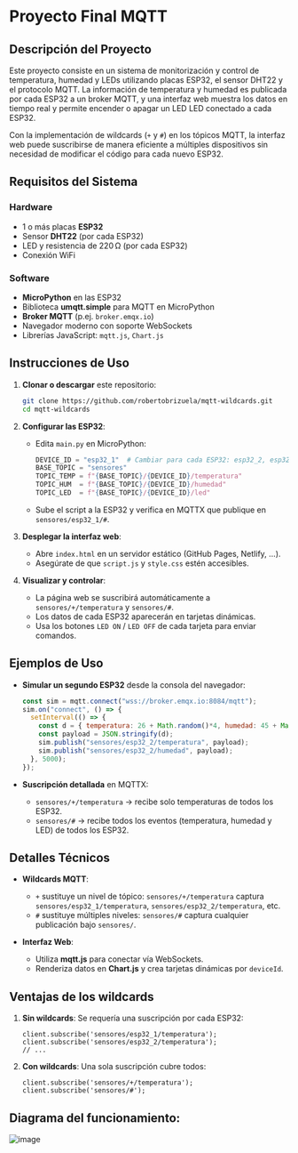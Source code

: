 # Proyecto Final MQTT 

## Descripción del Proyecto

Este proyecto consiste en un sistema de monitorización y control de temperatura, humedad y LEDs utilizando placas ESP32, el sensor DHT22 y el protocolo MQTT. La información de temperatura y humedad es publicada por cada ESP32 a un broker MQTT, y una interfaz web muestra los datos en tiempo real y permite encender o apagar un LED LED conectado a cada ESP32.

Con la implementación de wildcards (`+` y `#`) en los tópicos MQTT, la interfaz web puede suscribirse de manera eficiente a múltiples dispositivos sin necesidad de modificar el código para cada nuevo ESP32.

## Requisitos del Sistema

### Hardware

* 1 o más placas **ESP32**
* Sensor **DHT22** (por cada ESP32)
* LED y resistencia de 220 Ω (por cada ESP32)
* Conexión WiFi

### Software

* **MicroPython** en las ESP32
* Biblioteca **umqtt.simple** para MQTT en MicroPython
* **Broker MQTT** (p.ej. `broker.emqx.io`)
* Navegador moderno con soporte WebSockets
* Librerías JavaScript: `mqtt.js`, `Chart.js`

## Instrucciones de Uso

1. **Clonar o descargar** este repositorio:

   ```bash
   git clone https://github.com/robertobrizuela/mqtt-wildcards.git
   cd mqtt-wildcards
   ```

2. **Configurar las ESP32**:

   * Edita `main.py` en MicroPython:

     ```python
     DEVICE_ID = "esp32_1"  # Cambiar para cada ESP32: esp32_2, esp32_3, ...
     BASE_TOPIC = "sensores"
     TOPIC_TEMP = f"{BASE_TOPIC}/{DEVICE_ID}/temperatura"
     TOPIC_HUM  = f"{BASE_TOPIC}/{DEVICE_ID}/humedad"
     TOPIC_LED  = f"{BASE_TOPIC}/{DEVICE_ID}/led"
     ```
   * Sube el script a la ESP32 y verifica en MQTTX que publique en `sensores/esp32_1/#`.

3. **Desplegar la interfaz web**:

   * Abre `index.html` en un servidor estático (GitHub Pages, Netlify, ...).
   * Asegúrate de que `script.js` y `style.css` estén accesibles.

4. **Visualizar y controlar**:

   * La página web se suscribirá automáticamente a `sensores/+/temperatura` y `sensores/#`.
   * Los datos de cada ESP32 aparecerán en tarjetas dinámicas.
   * Usa los botones `LED ON` / `LED OFF` de cada tarjeta para enviar comandos.

## Ejemplos de Uso

* **Simular un segundo ESP32** desde la consola del navegador:

  ```js
  const sim = mqtt.connect("wss://broker.emqx.io:8084/mqtt");
  sim.on("connect", () => {
    setInterval(() => {
      const d = { temperatura: 26 + Math.random()*4, humedad: 45 + Math.random()*10 };
      const payload = JSON.stringify(d);
      sim.publish("sensores/esp32_2/temperatura", payload);
      sim.publish("sensores/esp32_2/humedad", payload);
    }, 5000);
  });
  ```

* **Suscripción detallada** en MQTTX:

  * `sensores/+/temperatura` → recibe solo temperaturas de todos los ESP32.
  * `sensores/#` → recibe todos los eventos (temperatura, humedad y LED) de todos los ESP32.

## Detalles Técnicos

* **Wildcards MQTT**:

  * `+` sustituye un nivel de tópico: `sensores/+/temperatura` captura `sensores/esp32_1/temperatura`, `sensores/esp32_2/temperatura`, etc.
  * `#` sustituye múltiples niveles: `sensores/#` captura cualquier publicación bajo `sensores/`.

* **Interfaz Web**:

  * Utiliza **mqtt.js** para conectar vía WebSockets.
  * Renderiza datos en **Chart.js** y crea tarjetas dinámicas por `deviceId`.

## Ventajas de los wildcards

1. **Sin wildcards**: Se requería una suscripción por cada ESP32:

   ```text
   client.subscribe('sensores/esp32_1/temperatura');
   client.subscribe('sensores/esp32_2/temperatura');
   // ...
   ```

2. **Con wildcards**: Una sola suscripción cubre todos:

   ```text
   client.subscribe('sensores/+/temperatura');
   client.subscribe('sensores/#');
   ```

## Diagrama del funcionamiento:

   ![image](https://github.com/user-attachments/assets/991cb88b-4b39-4e37-ad01-12b9eb87fdb8)


